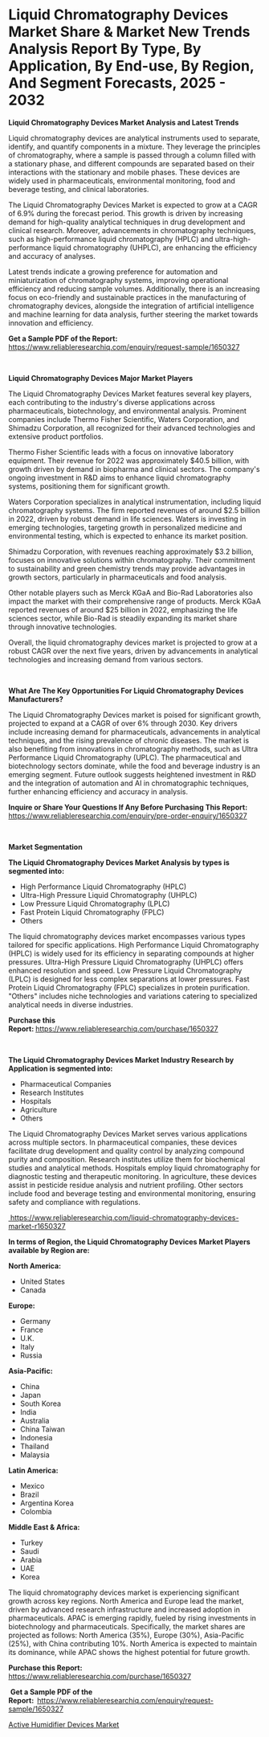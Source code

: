 <p><h1>Liquid Chromatography Devices Market Share & Market New Trends Analysis Report By Type, By Application, By End-use, By Region, And Segment Forecasts, 2025 - 2032</h1></p><p><strong>Liquid Chromatography Devices Market Analysis and Latest Trends</strong></p>
<p><p>Liquid chromatography devices are analytical instruments used to separate, identify, and quantify components in a mixture. They leverage the principles of chromatography, where a sample is passed through a column filled with a stationary phase, and different compounds are separated based on their interactions with the stationary and mobile phases. These devices are widely used in pharmaceuticals, environmental monitoring, food and beverage testing, and clinical laboratories.</p><p>The Liquid Chromatography Devices Market is expected to grow at a CAGR of 6.9% during the forecast period. This growth is driven by increasing demand for high-quality analytical techniques in drug development and clinical research. Moreover, advancements in chromatography techniques, such as high-performance liquid chromatography (HPLC) and ultra-high-performance liquid chromatography (UHPLC), are enhancing the efficiency and accuracy of analyses. </p><p>Latest trends indicate a growing preference for automation and miniaturization of chromatography systems, improving operational efficiency and reducing sample volumes. Additionally, there is an increasing focus on eco-friendly and sustainable practices in the manufacturing of chromatography devices, alongside the integration of artificial intelligence and machine learning for data analysis, further steering the market towards innovation and efficiency.</p></p>
<p><strong>Get a Sample PDF of the Report:&nbsp;</strong> <a href="https://www.reliableresearchiq.com/enquiry/request-sample/1650327?utm_campaign=3252&utm_medium=2&utm_source=Github&utm_content=ia&utm_term=23032025&utm_id=liquid-chromatography-devices">https://www.reliableresearchiq.com/enquiry/request-sample/1650327</a></p>
<p>&nbsp;</p>
<p><strong>Liquid Chromatography Devices Major Market Players</strong></p>
<p><p>The Liquid Chromatography Devices Market features several key players, each contributing to the industry's diverse applications across pharmaceuticals, biotechnology, and environmental analysis. Prominent companies include Thermo Fisher Scientific, Waters Corporation, and Shimadzu Corporation, all recognized for their advanced technologies and extensive product portfolios.</p><p>Thermo Fisher Scientific leads with a focus on innovative laboratory equipment. Their revenue for 2022 was approximately $40.5 billion, with growth driven by demand in biopharma and clinical sectors. The company's ongoing investment in R&D aims to enhance liquid chromatography systems, positioning them for significant growth.</p><p>Waters Corporation specializes in analytical instrumentation, including liquid chromatography systems. The firm reported revenues of around $2.5 billion in 2022, driven by robust demand in life sciences. Waters is investing in emerging technologies, targeting growth in personalized medicine and environmental testing, which is expected to enhance its market position.</p><p>Shimadzu Corporation, with revenues reaching approximately $3.2 billion, focuses on innovative solutions within chromatography. Their commitment to sustainability and green chemistry trends may provide advantages in growth sectors, particularly in pharmaceuticals and food analysis.</p><p>Other notable players such as Merck KGaA and Bio-Rad Laboratories also impact the market with their comprehensive range of products. Merck KGaA reported revenues of around $25 billion in 2022, emphasizing the life sciences sector, while Bio-Rad is steadily expanding its market share through innovative technologies.</p><p>Overall, the liquid chromatography devices market is projected to grow at a robust CAGR over the next five years, driven by advancements in analytical technologies and increasing demand from various sectors.</p></p>
<p>&nbsp;</p>
<p><strong>What Are The Key Opportunities For Liquid Chromatography Devices Manufacturers?</strong></p>
<p><p>The Liquid Chromatography Devices market is poised for significant growth, projected to expand at a CAGR of over 6% through 2030. Key drivers include increasing demand for pharmaceuticals, advancements in analytical techniques, and the rising prevalence of chronic diseases. The market is also benefiting from innovations in chromatography methods, such as Ultra Performance Liquid Chromatography (UPLC). The pharmaceutical and biotechnology sectors dominate, while the food and beverage industry is an emerging segment. Future outlook suggests heightened investment in R&D and the integration of automation and AI in chromatographic techniques, further enhancing efficiency and accuracy in analysis.</p></p>
<p><strong>Inquire or Share Your Questions If Any Before Purchasing This Report:</strong> <a href="https://www.reliableresearchiq.com/enquiry/pre-order-enquiry/1650327?utm_campaign=3252&utm_medium=2&utm_source=Github&utm_content=ia&utm_term=23032025&utm_id=liquid-chromatography-devices">https://www.reliableresearchiq.com/enquiry/pre-order-enquiry/1650327</a></p>
<p>&nbsp;</p>
<p><strong>Market Segmentation</strong></p>
<p><strong>The Liquid Chromatography Devices Market Analysis by types is segmented into:</strong></p>
<p><ul><li>High Performance Liquid Chromatography (HPLC)</li><li>Ultra-High Pressure Liquid Chromatography (UHPLC)</li><li>Low Pressure Liquid Chromatography (LPLC)</li><li>Fast Protein Liquid Chromatography (FPLC)</li><li>Others</li></ul></p>
<p><p>The liquid chromatography devices market encompasses various types tailored for specific applications. High Performance Liquid Chromatography (HPLC) is widely used for its efficiency in separating compounds at higher pressures. Ultra-High Pressure Liquid Chromatography (UHPLC) offers enhanced resolution and speed. Low Pressure Liquid Chromatography (LPLC) is designed for less complex separations at lower pressures. Fast Protein Liquid Chromatography (FPLC) specializes in protein purification. "Others" includes niche technologies and variations catering to specialized analytical needs in diverse industries.</p></p>
<p><strong>Purchase this Report:&nbsp;</strong><a href="https://www.reliableresearchiq.com/purchase/1650327?utm_campaign=3252&utm_medium=2&utm_source=Github&utm_content=ia&utm_term=23032025&utm_id=liquid-chromatography-devices">https://www.reliableresearchiq.com/purchase/1650327</a></p>
<p>&nbsp;</p>
<p><strong>The Liquid Chromatography Devices Market Industry Research by Application is segmented into:</strong></p>
<p><ul><li>Pharmaceutical Companies</li><li>Research Institutes</li><li>Hospitals</li><li>Agriculture</li><li>Others</li></ul></p>
<p><p>The Liquid Chromatography Devices Market serves various applications across multiple sectors. In pharmaceutical companies, these devices facilitate drug development and quality control by analyzing compound purity and composition. Research institutes utilize them for biochemical studies and analytical methods. Hospitals employ liquid chromatography for diagnostic testing and therapeutic monitoring. In agriculture, these devices assist in pesticide residue analysis and nutrient profiling. Other sectors include food and beverage testing and environmental monitoring, ensuring safety and compliance with regulations.</p></p>
<p><a href="https://www.reliableresearchiq.com/liquid-chromatography-devices-market-r1650327?utm_campaign=3252&utm_medium=2&utm_source=Github&utm_content=ia&utm_term=23032025&utm_id=liquid-chromatography-devices">&nbsp;https://www.reliableresearchiq.com/liquid-chromatography-devices-market-r1650327</a></p>
<p><strong>In terms of Region, the Liquid Chromatography Devices Market Players available by Region are:</strong></p>
<p>
    <p> <strong> North America: </strong>
        <ul>
            <li>United States</li>
            <li>Canada</li>
        </ul>
        </p> 
    <p> <strong> Europe: </strong>
        <ul>
            <li>Germany</li>
            <li>France</li>
            <li>U.K.</li>
            <li>Italy</li>
            <li>Russia</li>
        </ul>
        </p> 
    <p> <strong> Asia-Pacific: </strong>
        <ul>
            <li>China</li>
            <li>Japan</li>
            <li>South Korea</li>
            <li>India</li>
            <li>Australia</li>
            <li>China Taiwan</li>
            <li>Indonesia</li>
            <li>Thailand</li>
            <li>Malaysia</li>
        </ul>
        </p> 
    <p> <strong> Latin America: </strong>
        <ul>
            <li>Mexico</li>
            <li>Brazil</li>
            <li>Argentina Korea</li>
            <li>Colombia</li>
        </ul>
        </p> 
    <p> <strong> Middle East & Africa: </strong>
        <ul>
            <li>Turkey</li>
            <li>Saudi</li>
            <li>Arabia</li>
            <li>UAE</li>
            <li>Korea</li>
        </ul>
    </p>
    </p>
<p><p>The liquid chromatography devices market is experiencing significant growth across key regions. North America and Europe lead the market, driven by advanced research infrastructure and increased adoption in pharmaceuticals. APAC is emerging rapidly, fueled by rising investments in biotechnology and pharmaceuticals. Specifically, the market shares are projected as follows: North America (35%), Europe (30%), Asia-Pacific (25%), with China contributing 10%. North America is expected to maintain its dominance, while APAC shows the highest potential for future growth.</p></p>
<p><strong>Purchase this Report: </strong><a href="https://www.reliableresearchiq.com/purchase/1650327?utm_campaign=3252&utm_medium=2&utm_source=Github&utm_content=ia&utm_term=23032025&utm_id=liquid-chromatography-devices">https://www.reliableresearchiq.com/purchase/1650327</a></p>
<p>&nbsp;<strong>Get a Sample PDF of the Report:&nbsp;&nbsp;</strong><a href="https://www.reliableresearchiq.com/enquiry/request-sample/1650327?utm_campaign=3252&utm_medium=2&utm_source=Github&utm_content=ia&utm_term=23032025&utm_id=liquid-chromatography-devices">https://www.reliableresearchiq.com/enquiry/request-sample/1650327</a></p>
<p><strong></strong></p>
<p><p><a href="https://github.com/merkinedry7b/Market-Research-Report-List-1/blob/main/active-humidifier-devices-market.md?utm_campaign=3252&utm_medium=2&utm_source=Github&utm_content=ia&utm_term=23032025&utm_id=liquid-chromatography-devices">Active Humidifier Devices Market</a></p></p>